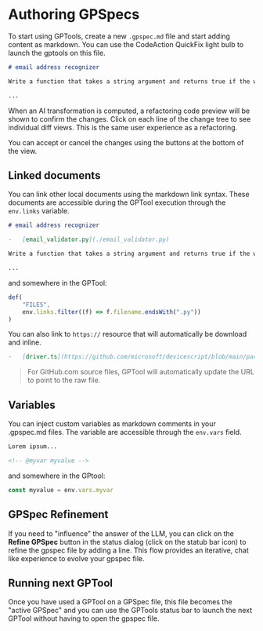 # Authoring GPSpecs

To start using GPTools, create a new `.gpspec.md` file and start adding content as markdown. You can use the CodeAction QuickFix light bulb to launch the gptools on this file.

```markdown A sample CoArch document.
# email address recognizer

Write a function that takes a string argument and returns true if the whole string is a valid email address, false otherwise.

...
```

When an AI transformation is computed, a refactoring code preview will be shown to confirm the changes. Click on each line of the change tree to see individual diff views. This is the same user experience as a refactoring.

You can accept or cancel the changes using the buttons at the bottom of the view.

## Linked documents

You can link other local documents using the markdown link syntax. These documents are accessible during the GPTool
execution through the `env.links` variable.

```markdown A sample CoArch document.
# email address recognizer

-   [email_validator.py](./email_validator.py)

Write a function that takes a string argument and returns true if the whole string is a valid email address, false otherwise.

...
```

and somewhere in the GPTool:

```js
def(
    "FILES",
    env.links.filter((f) => f.filename.endsWith(".py"))
)
```

You can also link to `https://` resource that will automatically be download and inline.

```markdown
-   [driver.ts](https://github.com/microsoft/devicescript/blob/main/packages/drivers/src/driver.ts)
```

> For GitHub.com source files, GPTool will automatically update the URL to point to the raw file.

## Variables

You can inject custom variables as markdown comments in your .gpspec.md files. The variable are accessible through the `env.vars` field.

```markdown
Lorem ipsum...

<!-- @myvar myvalue -->
```

and somewhere in the GPtool:

```js
const myvalue = env.vars.myvar
```

## GPSpec Refinement

If you need to "influence" the answer of the LLM, you can click on the **Refine GPSpec** button in the status dialog (click on the statub bar icon) to refine the gpspec file
by adding a line. This flow provides an iterative, chat like experience to evolve your gpspec file.

## Running next GPTool

Once you have used a GPTool on a GPSpec file, this file becomes the "active GPSpec"
and you can use the GPTools status bar to launch the next GPTool without having
to open the gpspec file.
